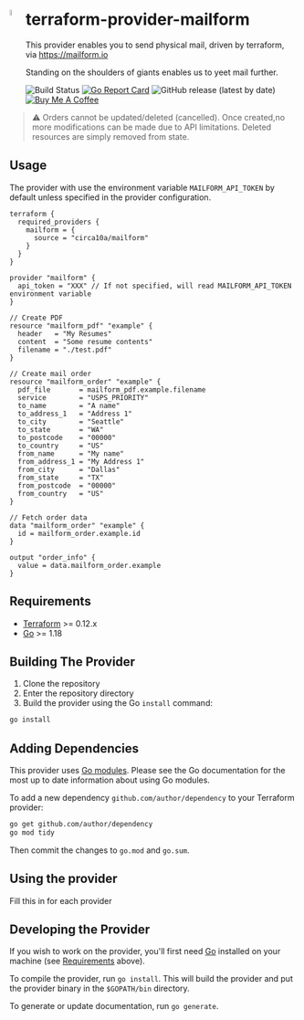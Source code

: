# terraform-provider-mailform <img src="https://i.imgur.com/fAS7XqO.png" height="5%" width="5%" align="left"/>

This provider enables you to send physical mail, driven by terraform, via https://mailform.io

Standing on the shoulders of giants enables us to yeet mail further.

![Build Status](https://github.com/circa10a/terraform-provider-mailform/workflows/release/badge.svg)
[![Go Report Card](https://goreportcard.com/badge/github.com/circa10a/terraform-provider-mailform)](https://goreportcard.com/report/github.com/circa10a/terraform-provider-mailform)
![GitHub release (latest by date)](https://img.shields.io/github/v/release/circa10a/terraform-provider-mailform?style=plastic)
[![Buy Me A Coffee](https://img.shields.io/badge/BuyMeACoffee-Donate-ff813f.svg?logo=CoffeeScript&style=plastic)](https://www.buymeacoffee.com/caleblemoine)

> :warning: Orders cannot be updated/deleted (cancelled). Once created,no more modifications can be made due to API limitations. Deleted resources are simply removed from state.

## Usage

The provider with use the environment variable `MAILFORM_API_TOKEN` by default unless specified in the provider configuration.

```hcl
terraform {
  required_providers {
    mailform = {
      source = "circa10a/mailform"
    }
  }
}

provider "mailform" {
  api_token = "XXX" // If not specified, will read MAILFORM_API_TOKEN environment variable
}

// Create PDF
resource "mailform_pdf" "example" {
  header   = "My Resumes"
  content  = "Some resume contents"
  filename = "./test.pdf"
}

// Create mail order
resource "mailform_order" "example" {
  pdf_file       = mailform_pdf.example.filename
  service        = "USPS_PRIORITY"
  to_name        = "A name"
  to_address_1   = "Address 1"
  to_city        = "Seattle"
  to_state       = "WA"
  to_postcode    = "00000"
  to_country     = "US"
  from_name      = "My name"
  from_address_1 = "My Address 1"
  from_city      = "Dallas"
  from_state     = "TX"
  from_postcode  = "00000"
  from_country   = "US"
}

// Fetch order data
data "mailform_order" "example" {
  id = mailform_order.example.id
}

output "order_info" {
  value = data.mailform_order.example
}
```

## Requirements

- [Terraform](https://www.terraform.io/downloads.html) >= 0.12.x
- [Go](https://golang.org/doc/install) >= 1.18

## Building The Provider

1. Clone the repository
1. Enter the repository directory
1. Build the provider using the Go `install` command:

```sh
go install
```

## Adding Dependencies

This provider uses [Go modules](https://github.com/golang/go/wiki/Modules).
Please see the Go documentation for the most up to date information about using Go modules.

To add a new dependency `github.com/author/dependency` to your Terraform provider:

```sh
go get github.com/author/dependency
go mod tidy
```

Then commit the changes to `go.mod` and `go.sum`.

## Using the provider

Fill this in for each provider

## Developing the Provider

If you wish to work on the provider, you'll first need [Go](http://www.golang.org) installed on your machine (see [Requirements](#requirements) above).

To compile the provider, run `go install`. This will build the provider and put the provider binary in the `$GOPATH/bin` directory.

To generate or update documentation, run `go generate`.

